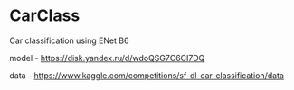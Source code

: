 # CarClass
Car classification using ENet B6

model - https://disk.yandex.ru/d/wdoQSG7C6CI7DQ

data - https://www.kaggle.com/competitions/sf-dl-car-classification/data

